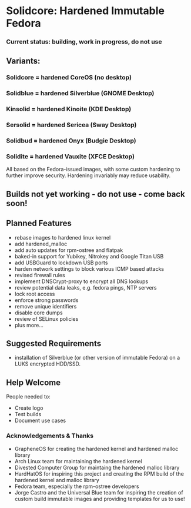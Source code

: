 # Solidcore: Hardened Immutable Fedora
### Current status: building, work in progress, do not use

## Variants:
### Solidcore = hardened CoreOS (no desktop)
### Solidblue = hardened Silverblue (GNOME Desktop)
### Kinsolid = hardened Kinoite (KDE Desktop)
### Sersolid = hardened Sericea (Sway Desktop)
### Solidbud = hardened Onyx (Budgie Desktop)
### Solidite = hardened Vauxite (XFCE Desktop)

All based on the Fedora-issued images, with some custom hardening to further improve security. Hardening invariably may reduce usability.

## Builds not yet working - do not use - come back soon!

## Planned Features
- rebase images to hardened linux kernel
- add hardened_malloc
- add auto updates for rpm-ostree and flatpak
- baked-in support for Yubikey, Nitrokey and Google Titan USB
- add USBGuard to lockdown USB ports
- harden network settings to block various ICMP based attacks
- revised firewall rules
- implement DNSCrypt-proxy to encrypt all DNS lookups
- review potential data leaks, e.g. fedora pings, NTP servers
- lock root access
- enforce strong passwords
- remove unique identifiers
- disable core dumps
- review of SELinux policies
- plus more...

## Suggested Requirements
- installation of Silverblue (or other version of immutable Fedora) on a LUKS encrypted HDD/SSD.

## Help Welcome
People needed to:
- Create logo
- Test builds
- Document use cases

### Acknowledgements & Thanks
- GrapheneOS for creating the hardened kernel and hardened malloc library
- Arch Linux team for maintaining the hardened kernel
- Divested Computer Group for maintaing the hardened malloc library
- HardHatOS for inspiring this project and creating the RPM build of the hardened kernel and malloc library
- Fedora team, especially the rpm-ostree developers
- Jorge Castro and the Universal Blue team for inspiring the creation of custom build immutable images and providing templates for us to use!
